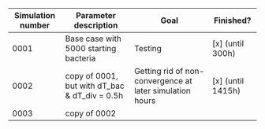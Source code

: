 | Simulation number | Parameter description                         | Goal                                                     | Finished?         |
|-------------------|-----------------------------------------------|----------------------------------------------------------|-------------------|
| 0001              | Base case with 5000 starting bacteria         | Testing                                                  | [x] (until 300h)  |
| 0002              | copy of 0001, but with dT_bac & dT_div = 0.5h | Getting rid of non-convergence at later simulation hours | [x] (until 1415h) |
| 0003              | copy of 0002                                  |                                                          |                   |
